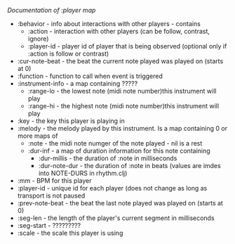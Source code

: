 *Documentation of :player map*

* :behavior - info about interactions with other players - contains
    - :action - interaction with other players (can be follow, contrast, ignore)
    - :player-id - player id of player that is being observed (optional only if :action is follow or contrast)
* :cur-note-beat - the beat the current note played was played on (starts at 0)
* :function - function to call when event is triggered
* :instrument-info - a map containing
    ?????
    - :range-lo - the lowest note (midi note number)this instrument will play
    - :range-hi - the highest note (midi note number)this instrument will play
* :key - the key this player is playing in
* :melody - the melody played by this instrument. Is a map containing 0 or more maps of
    - :note - the midi note numger of the note played - nil is a rest
    - :dur-inf - a map of duration information for this note containing
      - :dur-millis - the duration of :note in milliseconds
      - :dur-note-dur - the duration of :note in beats (values are imdes into NOTE-DURS in rhythm.clj)
* :mm - BPM for this player
* :player-id - unique id for each player (does not change as long as transport is not paused
* :prev-note-beat - the beat the last note played was played on (starts at 0)
* :seg-len - the length of the player's current segment in milliseconds
* :seg-start - ?????????
* :scale - the scale this player is using
